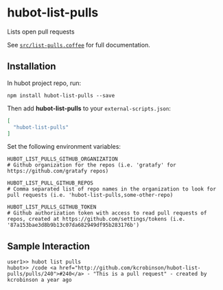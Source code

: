 # hubot-list-pulls

Lists open pull requests

See [`src/list-pulls.coffee`](src/list-pulls.coffee) for full documentation.

## Installation

In hubot project repo, run:

`npm install hubot-list-pulls --save`

Then add **hubot-list-pulls** to your `external-scripts.json`:

```json
[
  "hubot-list-pulls"
]
```

Set the following environment variables:

```
HUBOT_LIST_PULLS_GITHUB_ORGANIZATION
# Github organization for the repos (i.e. 'gratafy' for https://github.com/gratafy repos)

HUBOT_LIST_PULL_GITHUB_REPOS
# Comma separated list of repo names in the organization to look for pull requests (i.e. 'hubot-list-pulls,some-other-repo)

HUBOT_LIST_PULLS_GITHUB_TOKEN
# Github authorization token with access to read pull requests of repos, created at https://github.com/settings/tokens (i.e. '87a153bae3d8b9b13c07da682949df95b283176b')
```

## Sample Interaction

```
user1>> hubot list pulls
hubot>> /code <a href="http://github.com/kcrobinson/hubot-list-pulls/pulls/240">#240</a> - "This is a pull request" - created by kcrobinson a year ago
```
